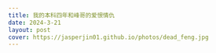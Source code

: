 ```yaml
---
title: 我的本科四年和峰哥的爱恨情仇
date: 2024-3-21
layout: post
cover: https://jasperjin01.github.io/photos/dead_feng.jpg
---
```


